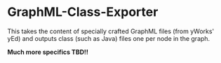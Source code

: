 GraphML-Class-Exporter
======================

This takes the content of specially crafted GraphML files (from yWorks' yEd) and outputs class (such as Java) files one per node in the graph.

**Much more specifics TBD!!**
